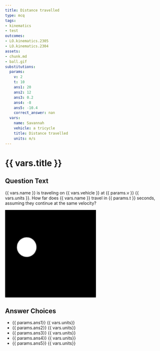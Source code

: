 ```yaml
---
title: Distance travelled
type: mcq
tags:
- kinematics
- test
outcomes:
- LO.kinematics.2305
- LO.kinematics.2304
assets:
- chunk.md
- ball.gif
substitutions:
  params:
    v: 2
    t: 10
    ans1: 20
    ans2: 12
    ans3: 0.2
    ans4: -8
    ans5: -10.4
    correct_answer: nan
  vars:
    name: Savannah
    vehicle: a tricycle
    title: Distance travelled
    units: m/s
---
```

# {{ vars.title }}

## Question Text

{{ vars.name }} is traveling on {{ vars.vehicle }} at {{ params.v }} {{ vars.units }}.
How far does {{ vars.name }} travel in {{ params.t }} seconds, assuming they continue at the same velocity?

<img src="ball.gif" width=300>

## Answer Choices

- {{ params.ans1}} {{ vars.units}} 
- {{ params.ans2}} {{ vars.units}} 
- {{ params.ans3}} {{ vars.units}} 
- {{ params.ans4}} {{ vars.units}} 
- {{ params.ans5}} {{ vars.units}} 